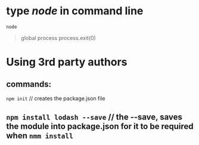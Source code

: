 # type *node* in command line
`node`

> global
> process
> process.exit(0)


# Using 3rd party authors

commands:
---
`npm init` // creates the package.json file

`npm install lodash --save` // the --save, saves the module into package.json for it to be required when `nmm install`
---